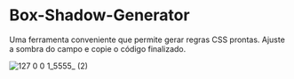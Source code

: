 # Box-Shadow-Generator
Uma ferramenta conveniente que permite gerar regras CSS prontas. Ajuste a sombra do campo e copie o código finalizado.

![127 0 0 1_5555_ (2)](https://user-images.githubusercontent.com/102924541/187098610-c4ad3c15-c7eb-48d9-a55a-c7877988ece0.png)
